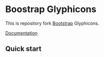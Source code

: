 # Boostrap Glyphicons

This is repository fork [Bootstrap](http://getbootstrap.com) Glyphicons.

[Documentation](http://getbootstrap.com/components/#glyphicons)

## Quick start

